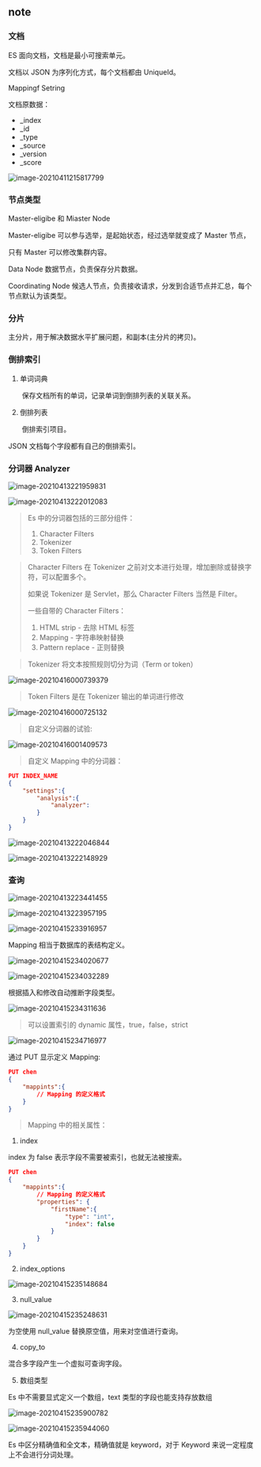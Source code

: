 ## note





### 文档



ES 面向文档，文档是最小可搜索单元。

文档以 JSON 为序列化方式，每个文档都由 UniqueId。

Mappingf  Setring

文档原数据：

- _index
- _id
- _type
- _source
- _version
- _score



![image-20210411215817799](/home/chen/_note/pic/image-20210411215817799.png)



### 节点类型

Master-eligibe 和 Miaster Node

Master-eligibe 可以参与选举，是起始状态，经过选举就变成了 Master 节点，

只有 Master 可以修改集群内容。

Data Node 数据节点，负责保存分片数据。

Coordinating Node 候选人节点，负责接收请求，分发到合适节点并汇总，每个节点默认为该类型。



### 分片

主分片，用于解决数据水平扩展问题，和副本(主分片的拷贝)。



### 倒排索引

1. 单词词典

   ​	保存文档所有的单词，记录单词到倒排列表的关联关系。

2. 倒排列表

   ​	倒排索引项目。



JSON 文档每个字段都有自己的倒排索引。



### 分词器 Analyzer

![image-20210413221959831](/home/chen/_note/pic/image-20210413221959831.png)

![image-20210413222012083](/home/chen/_note/pic/image-20210413222012083.png)

> Es 中的分词器包括的三部分组件：
>
> 1. Character Filters
> 2. Tokenizer
> 3. Token Filters



> Character Filters 在 Tokenizer 之前对文本进行处理，增加删除或替换字符，可以配置多个。
>
> 如果说 Tokenizer 是 Servlet，那么 Character Filters 当然是 Filter。
>
> 一些自带的 Character Filters：
>
> 1. HTML strip  -  去除 HTML 标签
> 2. Mapping  -  字符串映射替换
> 3. Pattern replace   -  正则替换



> Tokenizer 将文本按照规则切分为词（Term or token）

![image-20210416000739379](/home/chen/_note/pic/image-20210416000739379.png)

> Token Filters 是在 Tokenizer 输出的单词进行修改

![image-20210416000725132](/home/chen/_note/pic/image-20210416000725132.png)





> 自定义分词器的试验:

![image-20210416001409573](/home/chen/_note/pic/image-20210416001409573.png)



> 自定义 Mapping 中的分词器：

```json
PUT INDEX_NAME
{
    "settings":{
        "analysis":{
            "analyzer":
        }
    }
}
```





![image-20210413222046844](/home/chen/_note/pic/image-20210413222046844.png)

![image-20210413222148929](/home/chen/_note/pic/image-20210413222148929.png)





### 查询

![image-20210413223441455](/home/chen/_note/pic/image-20210413223441455.png)

![image-20210413223957195](/home/chen/_note/pic/image-20210413223957195.png)

![image-20210415233916957](/home/chen/_note/pic/image-20210415233916957.png)

Mapping 相当于数据库的表结构定义。

![image-20210415234020677](/home/chen/_note/pic/image-20210415234020677.png)

![image-20210415234032289](/home/chen/_note/pic/image-20210415234032289.png)

根据插入和修改自动推断字段类型。

![image-20210415234311636](/home/chen/_note/pic/image-20210415234311636.png)

> 可以设置索引的 dynamic 属性，true，false，strict

![image-20210415234716977](/home/chen/_note/pic/image-20210415234716977.png)



通过 PUT 显示定义 Mapping:

```json
PUT chen
{
	"mappints":{
		// Mapping 的定义格式
	}
}
```

> Mapping 中的相关属性：

1. index 

index 为 false 表示字段不需要被索引，也就无法被搜索。

```json
PUT chen
{
	"mappints":{
		// Mapping 的定义格式
        "properties": {
            "firstName":{
                "type": "int",
                "index": false 
            }
        }
	}
}
```

2. index_options

![image-20210415235148684](/home/chen/_note/pic/image-20210415235148684.png)



3. null_value

![image-20210415235248631](/home/chen/_note/pic/image-20210415235248631.png)

为空使用 null_value 替换原空值，用来对空值进行查询。

4. copy_to

混合多字段产生一个虚拟可查询字段。

5. 数组类型

Es 中不需要显式定义一个数组，text 类型的字段也能支持存放数组



![image-20210415235900782](/home/chen/_note/pic/image-20210415235900782.png)

![image-20210415235944060](/home/chen/_note/pic/image-20210415235944060.png)

Es 中区分精确值和全文本，精确值就是 keyword，对于 Keyword  来说一定程度上不会进行分词处理。